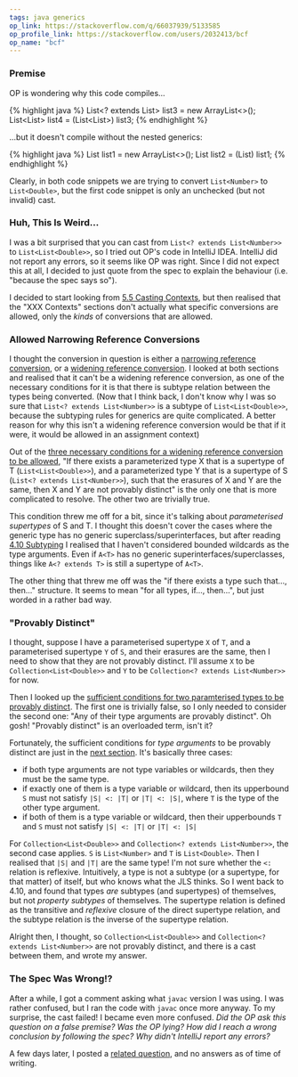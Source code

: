 ```yaml
---
tags: java generics
op_link: https://stackoverflow.com/q/66037939/5133585
op_profile_link: https://stackoverflow.com/users/2032413/bcf
op_name: "bcf"
---
```


### Premise

OP is wondering why this code compiles...

{% highlight java %}
List<? extends List<Number>> list3 = new ArrayList<>();
List<List<Double>> list4 = (List<List<Double>>) list3;
{% endhighlight %}

...but it doesn't compile without the nested generics:

{% highlight java %}
List<Number> list1 = new ArrayList<>();
List<Double> list2 = (List<Double>) list1;
{% endhighlight %}

Clearly, in both code snippets we are trying to convert `List<Number>` to `List<Double>`, but the first code snippet is only an unchecked (but not invalid) cast.

### Huh, This Is Weird...

I was a bit surprised that you can cast from `List<? extends List<Number>>` to `List<List<Double>>`, so I tried out OP's code in IntelliJ IDEA. IntelliJ did not report any errors, so it seems like OP was right. Since I did not expect this at all, I decided to just quote from the spec to explain the behaviour (i.e. "because the spec says so").

I decided to start looking from [5.5 Casting Contexts](https://docs.oracle.com/javase/specs/jls/se14/html/jls-5.html#jls-5.5), but then realised that the "XXX Contexts" sections don't actually what specific conversions are allowed, only the _kinds_ of conversions that are allowed. 

### Allowed Narrowing Reference Conversions

I thought the conversion in question is either a [narrowing reference conversion](https://docs.oracle.com/javase/specs/jls/se14/html/jls-5.html#jls-5.1.6), or a [widening reference conversion](https://docs.oracle.com/javase/specs/jls/se14/html/jls-5.html#jls-5.1.5). I looked at both sections and realised that it can't be a widening reference conversion, as one of the necessary conditions for it is that there is subtype relation between the types being converted. (Now that I think back, I don't know why I was so sure that `List<? extends List<Number>>` is a subtype of `List<List<Double>>`, because the subtyping rules for generics are quite complicated. A better reason for why this isn't a widening reference conversion would be that if it were, it would be allowed in an assignment context)

Out of the [three necessary conditions for a widening reference conversion to be allowed](https://docs.oracle.com/javase/specs/jls/se14/html/jls-5.html#jls-5.1.6.1), "If there exists a parameterized type X that is a supertype of T (`List<List<Double>>`), and a parameterized type Y that is a supertype of S (`List<? extends List<Number>>`), such that the erasures of X and Y are the same, then X and Y are not provably distinct" is the only one that is more complicated to resolve. The other two are trivially true. 

This condition threw me off for a bit, since it's talking about _parameterised supertypes_ of S and T. I thought this doesn't cover the cases where the generic type has no generic superclass/superinterfaces, but after reading [4.10 Subtyping](https://docs.oracle.com/javase/specs/jls/se14/html/jls-4.html#jls-4.10) I realised that I haven't considered bounded wildcards as the type arguments. Even if `A<T>` has no generic superinterfaces/superclasses, things like `A<? extends T>` is still a supertype of `A<T>`.

The other thing that threw me off was the "if there exists a type such that..., then..." structure. It seems to mean "for all types, if..., then...", but just worded in a rather bad way.

### "Provably Distinct"

I thought, suppose I have a parameterised supertype `X` of `T`, and a parameterised supertype `Y` of `S`, and their erasures are the same, then I need to show that they are not provably distinct. I'll assume `X` to be `Collection<List<Double>>` and `Y` to be `Collection<? extends List<Number>>` for now.

Then I looked up the [sufficient conditions for two paramterised types to be provably distinct](https://docs.oracle.com/javase/specs/jls/se14/html/jls-4.html#jls-4.5). The first one is trivially false, so I only needed to consider the second one: "Any of their type arguments are provably distinct". Oh gosh! "Provably distinct" is an overloaded term, isn't it?

Fortunately, the sufficient conditions for _type arguments_ to be provably distinct are just in the [next section](https://docs.oracle.com/javase/specs/jls/se14/html/jls-4.html#jls-4.5.1). It's basically three cases:

- if both type arguments are not type variables or wildcards, then they must be the same type.
- if exactly one of them is a type variable or wildcard, then its upperbound `S` must not satisfy `|S| <: |T|` or `|T| <: |S|`, where `T` is the type of the other type argument.
- if both of them is a type variable or wildcard, then their upperbounds `T` and `S` must not satisfy `|S| <: |T|` or `|T| <: |S|`

For `Collection<List<Double>>` and `Collection<? extends List<Number>>`, the second case applies. `S` is `List<Number>` and `T` is `List<Double>`. Then I realised that `|S|` and `|T|` are the same type! I'm not sure whether the `<:` relation is reflexive. Intuitively, a type is not a subtype (or a supertype, for that matter) of itself, but who knows what the JLS thinks. So I went back to 4.10, and found that types _are_ subtypes (and supertypes) of themselves, but not _property subtypes_ of themselves. The supertype relation is defined as the transitive and _reflexive_ closure of the direct supertype relation, and the subtype relation is the inverse of the supertype relation.

Alright then, I thought, so `Collection<List<Double>>` and `Collection<? extends List<Number>>` are not provably distinct, and there is a cast between them, and wrote my answer.

### The Spec Was Wrong!?

After a while, I got a comment asking what `javac` version I was using. I was rather confused, but I ran the code with `javac` once more anyway. To my surprise, the cast failed! I became even more confused. _Did the OP ask this question on a false premise? Was the OP lying? How did I reach a wrong conclusion by following the spec? Why didn't IntelliJ report any errors?_

A few days later, I posted a [related question](https://stackoverflow.com/q/66075419/5133585), and no answers as of time of writing.